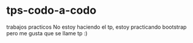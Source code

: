# tps-codo-a-codo
trabajos practicos 
No estoy haciendo el tp, estoy practicando bootstrap pero me gusta que se llame tp :)
